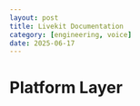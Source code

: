 ```yaml
---
layout: post
title: Livekit Documentation
category: [engineering, voice]
date: 2025-06-17
---
```



# Platform Layer